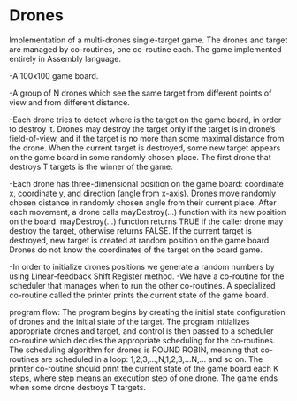 # Drones
Implementation of a multi-drones single-target game. The drones and target are managed by co-routines, one co-routine each. The game implemented entirely in Assembly language.

-A 100x100 game board.

-A group of N drones which see the same target from different points of view and from different distance.

-Each drone tries to detect where is the target on the game board, in order to destroy it. Drones may destroy the target only if the target is in drone’s field-of-view, and if the target is no more than some maximal distance from the drone. When the current target is destroyed, some new target appears on the game board in some randomly chosen place. The first drone that destroys T targets is the winner of the game.

-Each drone has three-dimensional position on the game board: coordinate x, coordinate y, and direction (angle from x-axis). Drones move randomly chosen distance in randomly chosen angle from their current place. After each movement, a drone calls mayDestroy(…) function with its new position on the board. mayDestroy(…) function returns TRUE if the caller drone may destroy the target, otherwise returns FALSE. If the current target is destroyed, new target is created at random position on the game board. Drones do not know the coordinates of the target on the board game.

-In order to initialize drones positions we generate a random numbers by using Linear-feedback Shift Register method. -We have a co-routine for the scheduler that manages when to run the other co-routines. A specialized co-routine called the printer prints the current state of the game board.

program flow: The program begins by creating the initial state configuration of drones and the initial state of the target. The program initializes appropriate drones and target, and control is then passed to a scheduler co-routine which decides the appropriate scheduling for the co-routines. The scheduling algorithm for drones is ROUND ROBIN, meaning that co-routines are scheduled in a loop: 1,2,3,…,N,1,2,3,…N,… and so on. The printer co-routine should print the current state of the game board each K steps, where step means an execution step of one drone. The game ends when some drone destroys T targets.
